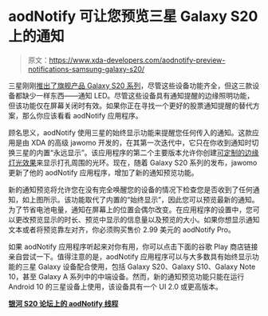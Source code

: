 # aodNotify 可让您预览三星 Galaxy S20 上的通知

> 原文：<https://www.xda-developers.com/aodnotify-preview-notifications-samsung-galaxy-s20/>

三星刚刚[推出了旗舰产品 Galaxy S20 系列](https://www.xda-developers.com/samsung-galaxy-s20-specs-features-pricing-availability/)，尽管这些设备功能齐全，但这三款设备都缺少一样东西——通知 LED。尽管这些设备具有通知提醒的边缘照明功能，但该功能仅在屏幕关闭时有效。如果你正在寻找一个更好的股票通知提醒的替代方案，那么你应该看看 aodNotify 应用程序。

顾名思义，aodNotify 使用三星的始终显示功能来提醒您任何传入的通知。这款应用是由 XDA 的高级 jawomo 开发的，在其第一次迭代中，它只在你收到通知时切换三星的内置“永远显示”。该应用程序的第二个主要版本允许你创建[可定制的边缘灯光效果](https://www.xda-developers.com/edge-lighting-notifications-samsung-galaxy-always-on-display/)来显示打孔周围的光环。现在，随着 Galaxy S20 系列的发布，jawomo 更新了他的 aodNotify 应用程序，增加了新的通知预览功能。

新的通知预览将允许您在没有完全唤醒您的设备的情况下检查您是否收到了任何通知，如上图所示。该功能取代了内置的“始终显示”，因此您可以预览最新的通知。为了节省电池电量，通知在屏幕上的位置会偶尔改变。在应用程序的设置中，您可以更改预览显示的时长、预览中显示的信息量以及预览的大小。如果你想显示通知文本或者将预览靠左对齐，你必须购买售价 2.99 美元的 aodNotify Pro。

如果 aodNotify 应用程序听起来对你有用，你可以点击下面的谷歌 Play 商店链接亲自尝试一下。值得注意的是，aodNotify 应用程序可以与大多数具有始终显示功能的三星 Galaxy 设备配合使用，包括 Galaxy S20、Galaxy S10、Galaxy Note 10，甚至 Galaxy A 系列中的中端设备。然而，新的通知预览功能只能在运行 Android 10 的三星设备上使用，该设备具有一个 UI 2.0 或更高版本。

**[银河 S20 论坛上的 aodNotify 线程](https://forum.xda-developers.com/galaxy-s20/themes/app-aodnotify-notification-light-led-t4060523)**